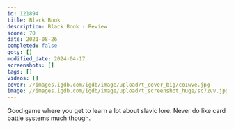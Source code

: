 ```yaml
---
id: 121894
title: Black Book
description: Black Book - Review
score: 70
date: 2021-08-26
completed: false
goty: []
modified_date: 2024-04-17
screenshots: []
tags: []
videos: []
cover: //images.igdb.com/igdb/image/upload/t_cover_big/co1wve.jpg
image: //images.igdb.com/igdb/image/upload/t_screenshot_huge/sc72vv.jpg
---
```

Good game where you get to learn a lot about slavic lore. Never do like card battle systems much though.